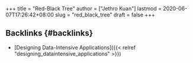 +++
title = "Red-Black Tree"
author = ["Jethro Kuan"]
lastmod = 2020-06-07T17:26:42+08:00
slug = "red_black_tree"
draft = false
+++

## Backlinks {#backlinks}

- [Designing Data-Intensive Applications]({{< relref "designing_dataintensive_applications" >}})
